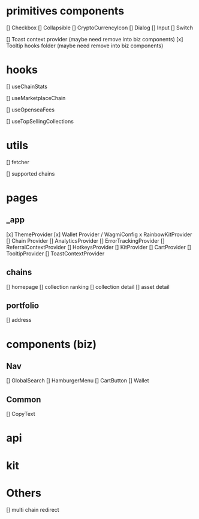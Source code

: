 # primitives components

[] Checkbox
[] Collapsible
[] CryptoCurrencyIcon
[] Dialog
[] Input
[] Switch

[] Toast context provider (maybe need remove into biz components)
[x] Tooltip hooks folder (maybe need remove into biz components)

# hooks

[] useChainStats

[] useMarketplaceChain

[] useOpenseaFees

[] useTopSellingCollections

# utils

[] fetcher

[] supported chains

# pages

## \_app

[x] ThemeProvider
[x] Wallet Provider / WagmiConfig x RainbowKitProvider
[] Chain Provider
[] AnalyticsProvider
[] ErrorTrackingProvider
[] ReferralContextProvider
[] HotkeysProvider
[] KitProvider
[] CartProvider
[] TooltipProvider
[] ToastContextProvider

## chains

[] homepage
[] collection ranking
[] collection detail
[] asset detail

## portfolio

[] address

# components (biz)

## Nav

[] GlobalSearch
[] HamburgerMenu
[] CartButton
[] Wallet

## Common

[] CopyText

# api

# kit

# Others

[] multi chain redirect
